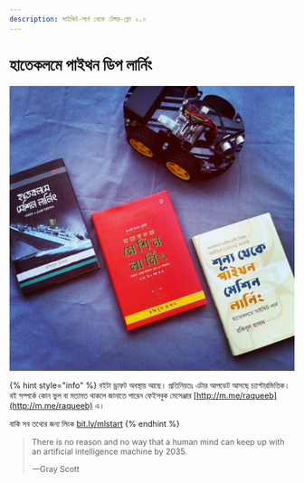 ```yaml
---
description: সাইকিট-লার্ন থেকে টেন্সর-ফ্লো ২.০
---
```


# হাতেকলমে পাইথন ডিপ লার্নিং

![&#x9AE;&#x9C7;&#x9B6;&#x9BF;&#x9A8; &#x9B2;&#x9BE;&#x9B0;&#x9CD;&#x9A8;&#x9BF;&#x982; &#x9A8;&#x9BF;&#x9DF;&#x9C7; &#x9B2;&#x9C7;&#x996;&#x9BE; &#x995;&#x9BF;&#x99B;&#x9C1; &#x9AC;&#x987; ](.gitbook/assets/img_0262.JPG)

{% hint style="info" %}
বইটা ড্রাফট অবস্থায় আছে। প্রতিনিয়তঃ এটার আপডেট আসছে চ্যাপ্টারভিত্তিক। বই সম্পর্কে কোন ভুল বা মতামত থাকলে জানাতে পারেন ফেইসবুক মেসেঞ্জার [http://m.me/raqueeb](http://m.me/raqueeb) এ।   


বাকি সব তথ্যের জন্য লিংক [bit.ly/mlstart](http://bit.ly/mlstart)
{% endhint %}

> There is no reason and no way that a human mind can keep up with an artificial intelligence machine by 2035.
>
> —Gray Scott




